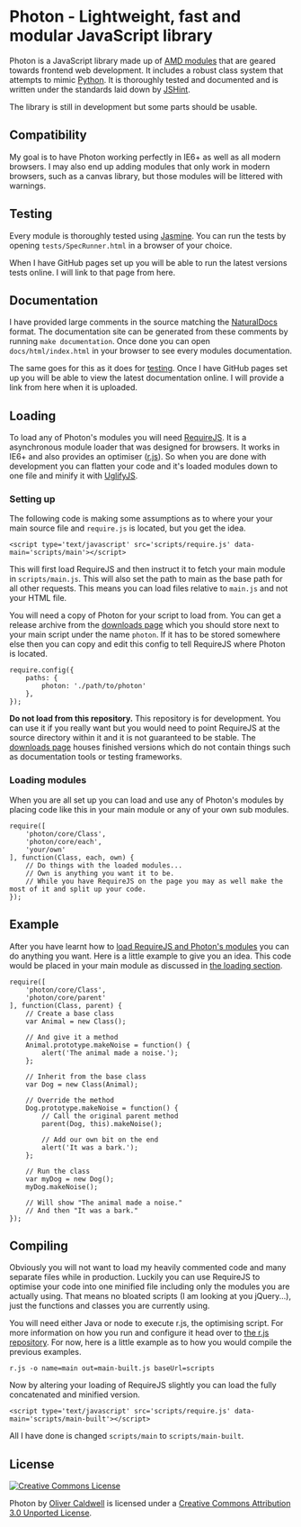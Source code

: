 # Photon - Lightweight, fast and modular JavaScript library

Photon is a JavaScript library made up of [AMD modules](https://github.com/amdjs/amdjs-api/wiki/AMD) that are geared towards frontend web development. It includes a robust class system that attempts to mimic [Python](http://docs.python.org/tutorial/classes.html). It is thoroughly tested and documented and is written under the standards laid down by [JSHint](http://www.jshint.com/).

The library is still in development but some parts should be usable.

## Compatibility

My goal is to have Photon working perfectly in IE6+ as well as all modern browsers. I may also end up adding modules that only work in modern browsers, such as a canvas library, but those modules will be littered with warnings.

## Testing

Every module is thoroughly tested using [Jasmine](http://pivotal.github.com/jasmine/). You can run the tests by opening `tests/SpecRunner.html` in a browser of your choice.

When I have GitHub pages set up you will be able to run the latest versions tests online. I will link to that page from here.

## Documentation

I have provided large comments in the source matching the [NaturalDocs](http://www.naturaldocs.org/) format. The documentation site can be generated from these comments by running `make documentation`. Once done you can open `docs/html/index.html` in your browser to see every modules documentation.

The same goes for this as it does for [testing](#testing). Once I have GitHub pages set up you will be able to view the latest documentation online. I will provide a link from here when it is uploaded.

## Loading

To load any of Photon's modules you will need [RequireJS](http://requirejs.org/). It is a asynchronous module loader that was designed for browsers. It works in IE6+ and also provides an optimiser ([r.js](http://requirejs.org/docs/optimization.html)). So when you are done with development you can flatten your code and it's loaded modules down to one file and minify it with [UglifyJS](https://github.com/mishoo/UglifyJS).

### Setting up

The following code is making some assumptions as to where your your main source file and `require.js` is located, but you get the idea.

    <script type='text/javascript' src='scripts/require.js' data-main='scripts/main'></script>

This will first load RequireJS and then instruct it to fetch your main module in `scripts/main.js`. This will also set the path to main as the base path for all other requests. This means you can load files relative to `main.js` and not your HTML file.

You will need a copy of Photon for your script to load from. You can get a release archive from the [downloads page](https://github.com/Wolfy87/Photon/downloads) which you should store next to your main script under the name `photon`. If it has to be stored somewhere else then you can copy and edit this config to tell RequireJS where Photon is located.

    require.config({
        paths: {
            photon: './path/to/photon'
        },
    });

**Do not load from this repository.** This repository is for development. You can use it if you really want but you would need to point RequireJS at the source directory within it and it is not guaranteed to be stable. The [downloads page](https://github.com/Wolfy87/Photon/downloads) houses finished versions which do not contain things such as documentation tools or testing frameworks.

### Loading modules

When you are all set up you can load and use any of Photon's modules by placing code like this in your main module or any of your own sub modules.

    require([
        'photon/core/Class',
        'photon/core/each',
        'your/own'
    ], function(Class, each, own) {
        // Do things with the loaded modules...
        // Own is anything you want it to be.
        // While you have RequireJS on the page you may as well make the most of it and split up your code.
    });

## Example

After you have learnt how to [load RequireJS and Photon's modules](#loading) you can do anything you want. Here is a little example to give you an idea. This code would be placed in your main module as discussed in [the loading section](#loading).

    require([
        'photon/core/Class',
        'photon/core/parent'
    ], function(Class, parent) {
        // Create a base class
        var Animal = new Class();

        // And give it a method
        Animal.prototype.makeNoise = function() {
            alert('The animal made a noise.');
        };

        // Inherit from the base class
        var Dog = new Class(Animal);

        // Override the method
        Dog.prototype.makeNoise = function() {
            // Call the original parent method
            parent(Dog, this).makeNoise();

            // Add our own bit on the end
            alert('It was a bark.');
        };

        // Run the class
        var myDog = new Dog();
        myDog.makeNoise();

        // Will show "The animal made a noise."
        // And then "It was a bark."
    });

## Compiling

Obviously you will not want to load my heavily commented code and many separate files while in production. Luckily you can use RequireJS to optimise your code into one minified file including only the modules you are actually using. That means no bloated scripts (I am looking at you jQuery...), just the functions and classes you are currently using.

You will need either Java or node to execute r.js, the optimising script. For more information on how you run and configure it head over to [the r.js repository](https://github.com/jrburke/r.js). For now, here is a little example as to how you would compile the previous examples.

    r.js -o name=main out=main-built.js baseUrl=scripts

Now by altering your loading of RequireJS slightly you can load the fully concatenated and minified version.

    <script type='text/javascript' src='scripts/require.js' data-main='scripts/main-built'></script>

All I have done is changed `scripts/main` to `scripts/main-built`.

## License

[![Creative Commons License](http://i.creativecommons.org/l/by/3.0/88x31.png)](http://creativecommons.org/licenses/by/3.0/)

Photon by [Oliver Caldwell](http://oli.me.uk) is licensed under a [Creative Commons Attribution 3.0 Unported License](http://creativecommons.org/licenses/by/3.0/).